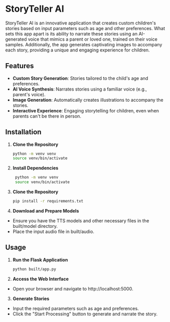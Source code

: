 # StoryTeller AI

StoryTeller AI is an innovative application that creates custom children's stories based on input parameters such as age and other preferences. What sets this app apart is its ability to narrate these stories using an AI-generated voice that mimics a parent or loved one, trained on their voice samples. Additionally, the app generates captivating images to accompany each story, providing a unique and engaging experience for children.

## Features

- **Custom Story Generation**: Stories tailored to the child's age and preferences.
- **AI Voice Synthesis**: Narrates stories using a familiar voice (e.g., parent's voice).
- **Image Generation**: Automatically creates illustrations to accompany the stories.
- **Interactive Experience**: Engaging storytelling for children, even when parents can't be there in person.

## Installation

1. **Clone the Repository**

   ```bash
   python -m venv venv
   source venv/bin/activate
2. **Install Dependencies**

   ```bash
    python -m venv venv
    source venv/bin/activate 
3. **Clone the Repository**

   ```bash
   pip install -r requirements.txt
4. **Download and Prepare Models**
*   Ensure you have the TTS models and other necessary files in the built/model directory.
*   Place the input audio file in built/audio.

## Usage

1. **Run the Flask Application**
   ```bash
   python built/app.py  
2. **Access the Web Interface**

*   Open your browser and navigate to http://localhost:5000.

3. **Generate Stories**

*   Input the required parameters such as age and preferences.
*   Click the "Start Processing" button to generate and narrate the story.